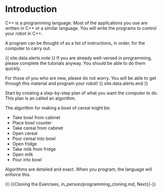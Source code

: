 # Introduction

C++ is a programming language. Most of the applications you use are written in C++ or a similar language. You will write the programs to control your robot in C++.

A program can be thought of as a list of instructions, in order, for the computer to carry out.

{{ site.data.alerts.note }}
If you are already well-versed in programming, please complete the tutorials anyway. You should be able to do them quickly.

For those of you who are new, please do not worry. You will be able to get through this material and program your robot!
{{ site.data.alerts.end }}

Start by creating a step-by-step plan of what you want the computer to do. This plan is an called an algorithm.

The algorithm for making a bowl of cereal might be:

- Take bowl from cabinet
- Place bowl counter
- Take cereal from cabinet
- Open cereal
- Pour cereal into bowl
- Open fridge
- Take milk from fridge
- Open milk
- Pour into bowl

Algorithms are detailed and exact. When you program, the language will enforce this.

{{-}}Cloning the Exercises, in_person/programming_cloning.md, Next{{-}}